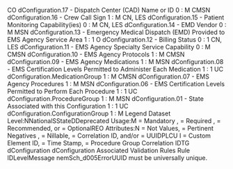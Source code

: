 

CO
dConfiguration.17 - Dispatch Center (CAD) Name or ID
0 : M
CMSN
dConfiguration.16 - Crew Call Sign
1 : M
CN, LES
dConfiguration.15 - Patient Monitoring Capability(ies)
0 : M
CN, LES
dConfiguration.14 - EMD Vendor
0 : M
MSN
dConfiguration.13 - Emergency Medical Dispatch (EMD) Provided to EMS Agency
Service Area
1 : 1
O
dConfiguration.12 - Billing Status
0 : 1
CN, LES
dConfiguration.11 - EMS Agency Specialty Service Capability
0 : M
CMSN
dConfiguration.10 - EMS Agency Protocols
1 : M
CMSN
dConfiguration.09 - EMS Agency Medications
1 : M
MSN
dConfiguration.08 - EMS Certification Levels Permitted to Administer Each Medication
1 : 1
UC
dConfiguration.MedicationGroup
1 : M
CMSN
dConfiguration.07 - EMS Agency Procedures
1 : M
MSN
dConfiguration.06 - EMS Certification Levels Permitted to Perform Each Procedure
1 : 1
UC
dConfiguration.ProcedureGroup
1 : M
MSN
dConfiguration.01 - State Associated with this Configuration
1 : 1
UC
dConfiguration.ConfigurationGroup
1 : M
Legend
Dataset Level:NNationalSStateDDeprecated
Usage:M = Mandatory ,  = Required ,  = Recommended, or  = OptionalREO
Attributes:N = Not Values,  = Pertinent Negatives ,  = Nillable,  = Correlation ID, and/or  = UUIDPLCU
I = Custom Element ID,  = Time Stamp,  = Procedure Group Correlation IDTG
dConfiguration
dConfiguration
Associated Validation Rules
Rule IDLevelMessage
nemSch_d005ErrorUUID must be universally unique.